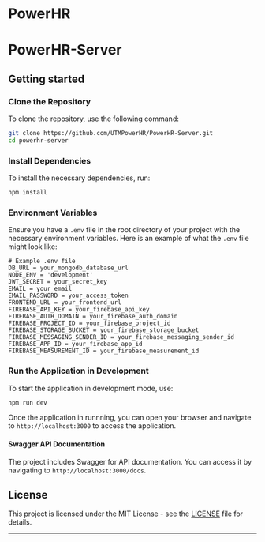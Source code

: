 # PowerHR
# PowerHR-Server
## Getting started

### Clone the Repository

To clone the repository, use the following command:

```sh
git clone https://github.com/UTMPowerHR/PowerHR-Server.git
cd powerhr-server
```

### Install Dependencies

To install the necessary dependencies, run:

```sh
npm install
```

### Environment Variables

Ensure you have a `.env` file in the root directory of your project with the necessary environment variables. Here is an example of what the `.env` file might look like:

```env
# Example .env file
DB_URL = your_mongodb_database_url
NODE_ENV = 'development'
JWT_SECRET = your_secret_key
EMAIL = your_email
EMAIL_PASSWORD = your_access_token
FRONTEND_URL = your_frontend_url
FIREBASE_API_KEY = your_firebase_api_key
FIREBASE_AUTH_DOMAIN = your_firebase_auth_domain
FIREBASE_PROJECT_ID = your_firebase_project_id
FIREBASE_STORAGE_BUCKET = your_firebase_storage_bucket
FIREBASE_MESSAGING_SENDER_ID = your_firebase_messaging_sender_id
FIREBASE_APP_ID = your_firebase_app_id
FIREBASE_MEASUREMENT_ID = your_firebase_measurement_id
```

### Run the Application in Development

To start the application in development mode, use:

```sh
npm run dev
```

Once the application in runnning, you can open your browser and navigate to
`http://localhost:3000` to access the application.

#### Swagger API Documentation
The project includes Swagger for API documentation. You can access it by navigating to
`http://localhost:3000/docs`.


License
-------

This project is licensed under the MIT License - see the [LICENSE](LICENSE) file for details.

* * *
